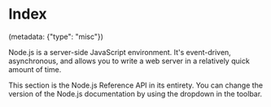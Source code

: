 # Index
(metadata: {"type": "misc"})

Node.js is a server-side JavaScript environment. It's event-driven,
asynchronous, and allows you to write a web server in a relatively quick amount
of time.

This section is the Node.js Reference API in its entirety. You can change the
version of the Node.js documentation by using the dropdown in the toolbar.
